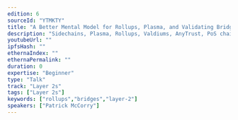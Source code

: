 ```yaml
---
edition: 6
sourceId: "YTMKTY"
title: "A Better Mental Model for Rollups, Plasma, and Validating Bridges"
description: "Sidechains, Plasma, Rollups, Valdiums, AnyTrust, PoS chains, Crypto Exchanges, all have one thing in common: the bridge. This talk provides an overview on the trust assumptions, threat model, security goals and solutions associated with the humble bridge smart contract. As we will see, rollups emerged because of the scalability bottlenecks faced by Ethereum, but the product-market fit is solving the operational security issues for bridging funds from Ethereum to an off-chain system."
youtubeUrl: ""
ipfsHash: ""
ethernaIndex: ""
ethernaPermalink: ""
duration: 0
expertise: "Beginner"
type: "Talk"
track: "Layer 2s"
tags: ["Layer 2s"]
keywords: ["rollups","bridges","layer-2"]
speakers: ["Patrick McCorry"]
---
```

